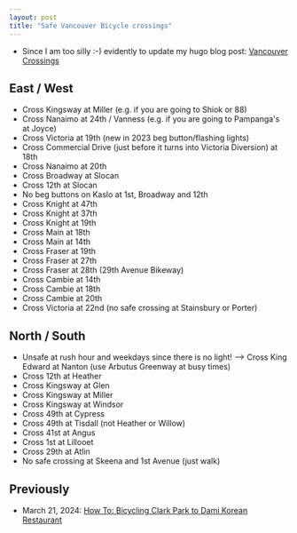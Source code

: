 ```yaml
---
layout: post
title: "Safe Vancouver Bicycle crossings"
---
```

* Since I am too silly :-) evidently to update my hugo blog post: [Vancouver Crossings](http://rollingroland.com/post/2020-05-08-p1-vancouver-crossings/)

## East / West

* Cross Kingsway at Miller (e.g. if you are going to Shiok or 88)
* Cross Nanaimo at 24th / Vanness (e.g. if you are going to Pampanga's at Joyce)
* Cross Victoria at 19th (new in 2023 beg button/flashing lights)
* Cross Commercial Drive (just before it turns into Victoria Diversion) at 18th
* Cross Nanaimo at 20th
* Cross Broadway at Slocan
* Cross 12th at Slocan
* No beg buttons on Kaslo at 1st, Broadway and 12th
* Cross Knight at 47th
* Cross Knight at 37th
* Cross Knight at 19th
* Cross Main at 18th
* Cross Main at 14th
* Cross Fraser at 19th
* Cross Fraser at 27th
* Cross Fraser at 28th (29th Avenue Bikeway)
* Cross Cambie at 14th
* Cross Cambie at  18th
* Cross Cambie at 20th
* Cross Victoria at 22nd (no safe crossing at Stainsbury or Porter)

## North / South	

* Unsafe at rush hour and weekdays since there is no light! --> Cross King Edward at Nanton (use Arbutus Greenway at busy times)
* Cross 12th at Heather
* Cross Kingsway at Glen
* Cross Kingsway at Miller
* Cross Kingsway at Windsor
* Cross 49th at Cypress
* Cross 49th at Tisdall (not Heather or Willow)
* Cross 41st at Angus
* Cross 1st at Lillooet
* Cross 29th at Atlin
* No safe crossing at Skeena and 1st Avenue (just walk)

## Previously

*  March 21, 2024:  [How To: Bicycling Clark Park to Dami Korean Restaurant](http://rolandtanglao.com/2024/03/21/p1-howto-bicycling-clark-park-dami-korean-restaurant/)        
